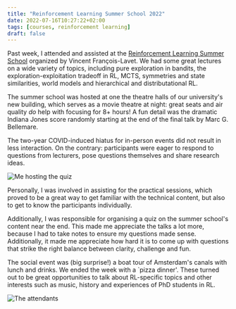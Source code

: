 ```yaml
---
title: "Reinforcement Learning Summer School 2022"
date: 2022-07-16T10:27:22+02:00
tags: [courses, reinforcement learning]
draft: false
---
```


Past week, I attended and assisted at the [Reinforcement Learning Summer
School](https://rlsummerschool.com) organized by Vincent François-Lavet. We had
some great lectures on a wide variety of topics, including pure exploration in
bandits, the exploration-exploitation tradeoff in RL, MCTS, symmetries and
state similarities, world models and hierarchical and distributational RL.

The summer school was hosted at one the theatre halls of our university's new
building, which serves as a movie theatre at night: great seats and air quality
*do* help with focusing for 8+ hours! A fun detail was the dramatic Indiana
Jones score randomly starting at the end of the final talk by Marc G.
Bellemare.

The two-year COVID-induced hiatus for in-person events did not result in less
interaction. On the contrary: participants were eager to respond to questions
from lecturers, pose questions themselves and share research ideas.

![Me hosting the quiz](/imgs/rlss22/quiz.jpeg)

Personally, I was involved in assisting for the practical sessions, which
proved to be a great way to get familiar with the technical content, but also
to get to know the participants individually.

Additionally, I was responsible for organising a quiz on the summer school's
content near the end. This made me appreciate the talks a lot more, because I
had to take notes to ensure my questions made sense. Additionally, it made me
appreciate how hard it is to come up with questions that strike the right
balance between clarity, challenge and fun.

The social event was (big surprise!) a boat tour of Amsterdam's canals with
lunch and drinks. We ended the week with a `pizza dinner'. These turned out to
be great opportunities to talk about RL-specific topics and other interests
such as music, history and experiences of PhD students in RL.

![The attendants](/imgs/rlss22/group.jpg)
